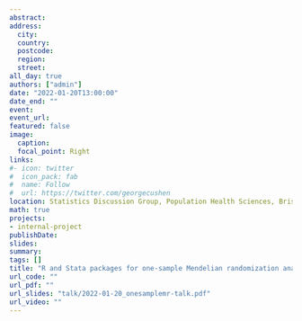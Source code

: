 ```yaml
---
abstract: 
address:
  city: 
  country: 
  postcode: 
  region: 
  street: 
all_day: true
authors: ["admin"]
date: "2022-01-20T13:00:00"
date_end: ""
event: 
event_url: 
featured: false
image:
  caption: 
  focal_point: Right
links:
#- icon: twitter
#  icon_pack: fab
#  name: Follow
#  url: https://twitter.com/georgecushen
location: Statistics Discussion Group, Population Health Sciences, Bristol Medical School
math: true
projects:
- internal-project
publishDate: 
slides: 
summary: 
tags: []
title: "R and Stata packages for one-sample Mendelian randomization analyses: OneSampleMR and ivonesamplemr"
url_code: ""
url_pdf: ""
url_slides: "talk/2022-01-20_onesamplemr-talk.pdf"
url_video: ""
---
```

